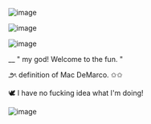 ![image](https://github.com/user-attachments/assets/d2374e55-6e35-4e39-b3a1-9aa22bd591cb)



![image](https://github.com/user-attachments/assets/35ccf6bc-1123-4dd0-b182-795d345ac906)



![image](https://github.com/user-attachments/assets/6ba48bea-8a0b-4b28-a91b-cd29b0714edd)


__ " my god! Welcome to the fun. "

౨ৎ definition of Mac DeMarco. ✩✩

🕊️ I have no fucking idea what I'm doing!



![image](https://github.com/user-attachments/assets/61542879-c921-405d-a36b-0c9b55d7e1b9)

